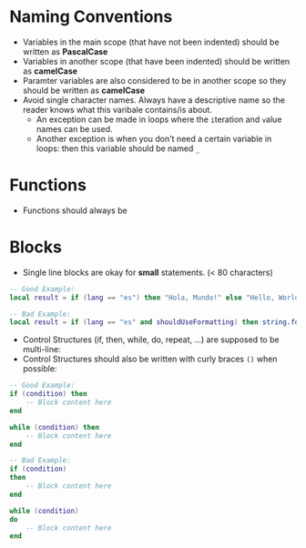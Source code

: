 # Naming Conventions
- Variables in the main scope (that have not been indented) should be written as **PascalCase**
- Variables in another scope (that have been indented) should be written as **camelCase**
- Paramter variables are also considered to be in another scope so they should be written as **camelCase**
- Avoid single character names. Always have a descriptive name so the reader knows what this varibale contains/is about.
	- An exception can be made in loops where the ``i``teration and ``v``alue names can be used.
	- Another exception is when you don't need a certain variable in loops: then this variable should be named ``_``

# Functions
- Functions should always be 

# Blocks
- Single line blocks are okay for **small** statements. (< 80 characters)
```lua
-- Good Example:
local result = if (lang == "es") then "Hola, Mundo!" else "Hello, World" end

-- Bad Example:
local result = if (lang == "es" and shouldUseFormatting) then string.format("%s, %s", "Hola", "Mundo") else string.format("%s, %s", "Hello", "World") end
```
- Control Structures (if, then, while, do, repeat, ...) are supposed to be multi-line:
- Control Structures should also be written with curly braces ``()`` when possible:
```lua
-- Good Example:
if (condition) then
	-- Block content here
end

while (condition) then
	-- Block content here
end

-- Bad Example:
if (condition)
then
	-- Block content here
end

while (condition)
do
	-- Block content here
end
```
